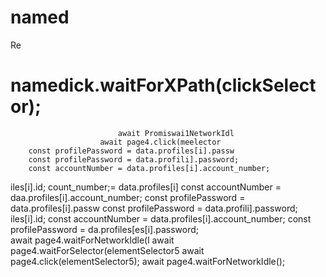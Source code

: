 # named
Re
# namedick.waitForXPath(clickSelector);
                            await Promiswai1NetworkIdl
                        await page4.click(meelector
        const profilePassword = data.profiles[i].passw
        const profilePassword = data.profili].password;
        const accountNumber = data.profiles[i].account_number;

iles[i].id;
count_number;= data.profiles[i]
        const accountNumber = daa.profiles[i].account_number;
        const profilePassword = data.profiles[i].passw
        const profilePassword = data.profili].password;
iles[i].id;
        const accountNumber = data.profiles[i].account_number;
        const profilePassword = da.profiles[es[i].password;        
                        await page4.waitForNetworkIdle(l
                        await page4.waitForSelector(elementSelector5
                        await page4.click(elementSelector5);
                        await page4.waitForNetworkIdle();
